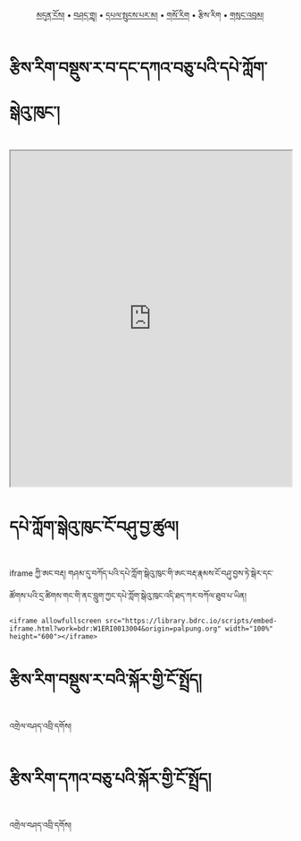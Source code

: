 <p align="center">
  <a href="https://bdrc-reader.github.io/sherabling/">མདུན་ངོས།</a> • <a href="https://bdrc-reader.github.io/sherabling/shedra">བཤད་གྲྭ།</a> • <a href="https://bdrc-reader.github.io/sherabling/yigcha">དཔལ་སྤུངས་པར་མ།</a> • <a href="https://bdrc-reader.github.io/sherabling/sorig">གསོ་རིག</a>  • <span>རྩིས་རིག</span> • <a href="https://bdrc-reader.github.io/sherabling/sungbum">གསུང་འབུམ།</a></p>


# རྩིས་རིག་བསྡུས་ར་བ་དང་དཀའ་བཅུ་པའི་དཔེ་ཀློག་སྒེའུ་ཁུང་།

<iframe allowfullscreen src="https://library.bdrc.io/scripts/embed-iframe.html?work=bdr:W1ERI0013004&origin=palpung.org" width="100%" height="600"></iframe>

<br>

# དཔེ་ཀློག་སྒེའུ་ཁུང་ངོ་བཤུ་བྱ་ཚུལ།

iframe ཀྱི་ཨང་བརྡ། གཤམ་དུ་བཀོད་པའི་དཔེ་ཀློག་སྒེའུ་ཁུང་གི་ཨང་བརྡ་རྣམས་ངོ་བཤུ་བྱས་ཏེ་སྒེར་དང་ཚོགས་པའི་དྲ་ཚིགས་གང་གི་ནང་བླུག་ཀྱང་དཔེ་ཀློག་སྒེའུ་ཁུང་འདི་ཐད་ཀར་བཀོལ་ཐུབ་པ་ཡིན།

```
<iframe allowfullscreen src="https://library.bdrc.io/scripts/embed-iframe.html?work=bdr:W1ERI0013004&origin=palpung.org" width="100%" height="600"></iframe>
```

# རྩིས་རིག་བསྡུས་ར་བའི་སྐོར་གྱི་ངོ་སྤྲོད།

འགྲེལ་བཤད་འབྲི་དགོས།

# རྩིས་རིག་དཀའ་བཅུ་པའི་སྐོར་གྱི་ངོ་སྤྲོད།

འགྲེལ་བཤད་འབྲི་དགོས།









